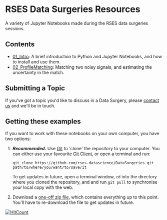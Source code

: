 # RSES Data Surgeries Resources

A variety of Jupyter Notebooks made during the RSES data surgeries sessions.

## Contents

- [01_Intro](https://nbviewer.jupyter.org/github/rses-datascience/DataSurgeries/blob/master/01_Intro/Intro_to_Python_and_Jupyter.ipynb): A brief introduction to Python and Jupyter Notebooks, and how to install and use them.
- [02_ProfileMatching](https://nbviewer.jupyter.org/github/rses-datascience/DataSurgeries/blob/master/02_ProfileMatching/02_ProfileMatching.ipynb): Matching two noisy signals, and estimating the uncertainty in the match.

## Submitting a Topic

If you've got a topic you'd like to discuss in a Data Surgery, please [contact us](mailto:oscar.branson@anu.edu.au,david.heslop@anu.edu.au?subject=Data%20Surgery%20Request) and we'll be in touch.

## Getting these examples

If you want to work with these notebooks on your own computer, you have two options:

1. ***Recommended.*** Use [Git](https://git-scm.com/) to 'clone' the repository to your computer. You can either use your favourite [Git Client](https://git-scm.com/downloads/guis), or open a terminal and run:

    `git clone https://github.com/rses-datascience/DataSurgeries.git path/to/where/you/want/to/save/it`

    To get updates in future, open a terminal window, `cd` into the directory where you cloned the repository, and and run `git pull` to synchronise your local copy with the web.

2. Download a [one-off zip file](https://github.com/rses-datascience/DataSurgeries/archive/master.zip), which contains everything up to this point. You'll have to re-download the file to get updates in future.

[![HitCount](http://hits.dwyl.io/rses-datascience/DataSurgeries.svg)](http://hits.dwyl.io/rses-datascience/DataSurgeries)